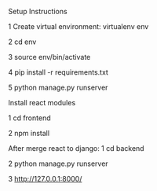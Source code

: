Setup Instructions

1 Create virtual environment: virtualenv env

2 cd env

3 source env/bin/activate

4 pip install -r requirements.txt

5 python manage.py runserver

Install react modules

1 cd frontend

2 npm install

After merge react to django:
1 cd backend

2 python manage.py runserver

3 http://127.0.0.1:8000/
